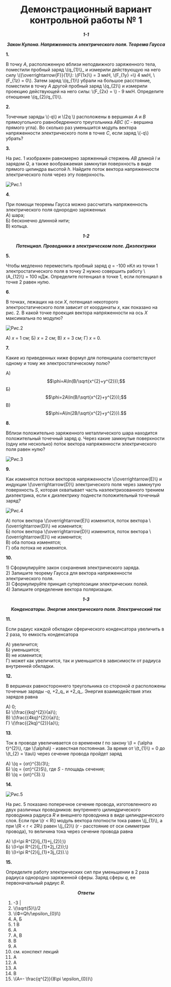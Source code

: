 # <center>Демонстрационный вариант контрольной работы № 1</center>

***<center>1-1</center>***

***<center>Закон Кулона. Напряженность электрического поля. Теорема Гаусса</center>***

**1.**

  
  В точку _A_, расположенную вблизи неподвижного заряженного тела, поместили пробный заряд \\(q_{1}\\)_ и измерили действующую на него силу
  \\({\overrightarrow{F}}_{1}\\): \\(F_{1x}\\) = 3 мкН,
  \\(F_{1y} =\\) 4 мкН, \\(F_{1z} = 0\\). Затем заряд \\(q_{1}\\)
  убрали на большое расстояние, поместили в точку _A_ другой пробный
  заряд \\(q_{2}\\) и измерили проекцию действующей на него силы:
  \\(F_{2x} = \\) - 9 мкН. Определите отношение \\(q_{2}/q_{1}\\).

 

**2.**

  
  Точечные заряды \\(-q\\) и \\(2q
  \\) расположены в вершинах _A_ и _B_
  прямоугольного равнобедренного треугольника _АВС_ (_С_ - вершина
  прямого угла). Во сколько раз уменьшится модуль вектора напряженности
  электрического поля в точке _C_, если заряд \\(-q\\) убрать?

  

**3.**
  
  На рис. 1 изображен равномерно заряженный стержень _AB_ длиной _l_ и
  зарядом _Q_, а также воображаемая замкнутая поверхность в виде прямого
  цилиндра высотой _h_. Найдите поток вектора напряженности электрического поля через эту
  поверхность.

![ Рис.1](../../pic/picture3.png "Рис.1")

**4**.

 При помощи теоремы Гаусса можно рассчитать напряженность электрического поля однородно заряженных    
 А) шара;   
 Б) бесконечно длинной нити;  
 В) кольца.                                                

***<center>1-2</center>***

***<center>Потенциал. Проводники в электрическом поле. Диэлектрики</center>***

 **5.**

  Чтобы медленно переместить пробный заряд _q_ = -100 нКл из точки 1 
  электростатического поля в точку 2 нужно совершить работу
  \\(A_{12}\\) = 100 нДж. Определите потенциал в точке 1, если потенциал в
  точке 2 равен нулю.

 **6**.

В точках, лежащих на оси _X_, потенциал некоторого электростатического поля зависит от координаты _x_, как показано на рис. 2. В какой точке проекция вектора напряженности на ось _X_ максимальна по модулю?

![ Рис.2](../../pic/picture4.png "Рис.2")

 А)    _x_ = 1 см;
 Б)    _x_ = 2 см;
 В)    _x_ = 3 см;
 Г)    _x_ = 0.

**7.**

 Какие из приведенных ниже формул для потенциала соответствуют одному и тому же электростатическому полю?

А) $$\phi=A\ln(B/\sqrt{x^{2}+y^{2}});$$  Б) $$\phi=2A\ln(B/\sqrt{x^{2}+y^{2}});$$                    В) $$\phi=A\ln(2B/\sqrt{x^{2}+y^{2}}).$$            

**8.**

  Вблизи
  положительно заряженного металлического шара находится положительный
  точечный заряд _q_. Через какие замкнутые поверхности (одну или
  несколько) поток вектора напряженности электрического поля равен нулю?

![ Рис.3](../../pic/picture5.png "Рис.3")


**9.**

 Как изменятся потоки векторов напряженности \\(\overrightarrow{E}\\) и индукции \\(\overrightarrow{D}\\) электрического поля через замкнутую поверхность _S_, которая охватывает часть наэлектризованного трением диэлектрика, если к диэлектрику поднести положительный точечный заряд?

![ Рис.4](../../pic/picture6.png "Рис.4")

А) поток вектора \\(\overrightarrow{E}\\) изменится, поток вектора \\(\overrightarrow{D}\\) не изменится;<br>
Б) поток вектора \\(\overrightarrow{D}\\) изменится, поток вектора \\(\overrightarrow{E}\\) не изменится;<br> 
В) оба потока изменятся;<br> 
Г) оба потока не изменятся.

 **10.**

 1\) Сформулируйте закон сохранения электрического заряда.<br>
 2\) Запишите теорему Гаусса для вектора напряженности электрического поля.<br>
3\) Сформулируйте принцип суперпозиции электрических полей.<br>
4\) Запишите определение вектора поляризации.<br>

***<center>1-3</center>***

***<center>Конденсаторы. Энергия электрического поля. Электрический ток</center>***

**11.**

 Если радиус каждой обкладки сферического конденсатора увеличить в 2 раза, то емкость конденсатора   

 А) увеличится;<br>
 Б) уменьшится;<br>
 В) не изменится;<br>
 Г) может как увеличится, так и уменьшится в зависимости от радиуса внутренней обкладки.

**12.**

 В вершинах равностороннего треугольника со стороной _a_ расположены точечные заряды _-q_, +2_q_ и +2_q_. Энергия взаимодействия этих зарядов равна

 А) 0;<br>
 Б) \\(\frac{{kq}^{2}}{a}\\);<br>
 В) \\(\frac{{4kq}^{2}}{a}\\);<br>
 Г) \\(\frac{{2kq}^{2}}{a}\\);<br>   

**13**.

Ток в проводе увеличивается со временем _t_ по закону   \\(I = {\alpha t}^{2}\\), где \\(\alpha\\) - известная постоянная. За время от \\(t_{1}\\) = 0 до \\(t_{2} = \tau\\) через сечение провода пройдет заряд 

 А) \\(q = {ατ}^{3}/3\\);  
 Б) \\(q = {ατ}^{2}S\\), где _S_ - площадь сечения;<br> 
 В) \\(q = {ατ}^{3}.\\) 

**14.**

![ Рис.5](../../pic/picture7.png "Рис.5")

 На рис. 5 показано поперечное сечение провода, изготовленного из двух различных проводников: внутреннего цилиндрического проводника радиуса _R_ и внешнего проводника в виде цилиндрического слоя. Если при \\(r < R\\) модуль вектора плотности тока равен \\(j_{1}\\), а при \\(R < r < 2R\\) равен \\(j_{2}\\) (_r_ - расстояние от оси симметрии провода), то величина тока через сечение провода равна

 А) \\(I=\pi R^{2}(j_{1}+j_{2});\\)<br>
 Б) \\(I=\pi R^{2}(j_{1}+2j_{2});\\)<br>
 В) \\(I=\pi R^{2}(j_{1}+3j_{2}).\\)

**15.**

Определите работу электрических сил при уменьшении в 2 раза радиуса
однородно заряженной сферы. Заряд сферы _q_, ее первоначальный радиус
_R_.

***<center>Ответы</center>***


 1. -3                                                 |
 2. \\(\sqrt{5}\\)/2
 3. \\(Ф=Qh/\epsilon_{0}l\\)
 4. А, Б 
 5. 1 В                                         
 6. А  
 7. А, В 
 8. В 
 9. А 
 10. см. конспект лекций  
 11. А 
 12. А                  
 13. А 
 14. В
 15. \\(A=- \frac{q^{2}}{8\pi \epsilon_{0}}\\)

